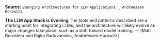 **Source:** `Emerging Architectures for LLM Applications _ Andreessen Horowitz`

**The LLM App Stack is Evolving**
The tools and patterns described are a starting point for integrating LLMs, and the architecture will likely evolve as major changes take place, such as a shift toward model training. — [Matt Bornstein and Rajko Radovanovic, Andreessen Horowitz]
